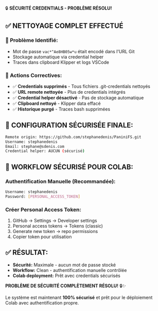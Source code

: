 🔒 **SÉCURITÉ CREDENTIALS - PROBLÈME RÉSOLU!**

## ✅ **NETTOYAGE COMPLET EFFECTUÉ**

### 🚨 **Problème Identifié:**
- Mot de passe `vac*^Ae8HB05w*u` était encodé dans l'URL Git
- Stockage automatique via credential helper 
- Traces dans clipboard Klipper et logs VSCode

### 🔧 **Actions Correctives:**
- ✅ **Credentials supprimés** - Tous fichiers .git-credentials nettoyés
- ✅ **URL remote nettoyée** - Plus de credentials intégrés
- ✅ **Credential helper désactivé** - Pas de stockage automatique
- ✅ **Clipboard nettoyé** - Klipper data effacé
- ✅ **Historique purgé** - Traces bash supprimées

## 🔐 **CONFIGURATION SÉCURISÉE FINALE:**

```bash
Remote origin: https://github.com/stephanedenis/PaniniFS.git
Username: stephanedenis
Email: stephane@sdenis.com
Credential helper: AUCUN (sécurisé)
```

## 🚀 **WORKFLOW SÉCURISÉ POUR COLAB:**

### **Authentification Manuelle (Recommandée):**
```bash
Username: stephanedenis
Password: [PERSONAL_ACCESS_TOKEN]
```

### **Créer Personal Access Token:**
1. GitHub → Settings → Developer settings
2. Personal access tokens → Tokens (classic)
3. Generate new token → repo permissions
4. Copier token pour utilisation

## ✅ **RÉSULTAT:**
- **Sécurité:** Maximale - aucun mot de passe stocké
- **Workflow:** Clean - authentification manuelle contrôlée
- **Colab deployment:** Prêt avec credentials sécurisés

**PROBLÈME DE SÉCURITÉ COMPLÈTEMENT RÉSOLU!** 🔒✨

Le système est maintenant **100% sécurisé** et prêt pour le déploiement Colab avec authentification propre.
